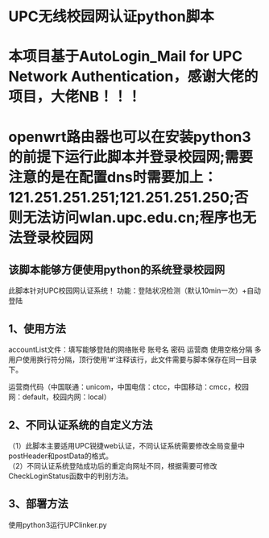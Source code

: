 # UPC无线校园网认证python脚本
# 本项目基于AutoLogin_Mail for UPC Network Authentication，感谢大佬的项目，大佬NB！！！
# openwrt路由器也可以在安装python3的前提下运行此脚本并登录校园网;需要注意的是在配置dns时需要加上：121.251.251.251;121.251.251.250;否则无法访问wlan.upc.edu.cn;程序也无法登录校园网
## 该脚本能够方便使用python的系统登录校园网
此脚本针对UPC校园网认证系统！
功能：登陆状况检测（默认10min一次）+自动登陆
## 1、使用方法   
accountList文件：填写能够登陆的网络账号 账号名 密码 运营商 使用空格分隔 多用户使用换行符分隔，顶行使用'#'注释该行，此文件需要与脚本保存在同一目录下。

运营商代码（中国联通：unicom，中国电信：ctcc，中国移动：cmcc，校园网：default，校园内网：local）  
        
## 2、不同认证系统的自定义方法
（1）此脚本主要适用UPC锐捷web认证，不同认证系统需要修改全局变量中postHeader和postData的格式。  
（2）不同认证系统登陆成功后的重定向网址不同，根据需要可修改CheckLoginStatus函数中的判别方法。   
## 3、部署方法
使用python3运行UPClinker.py    

